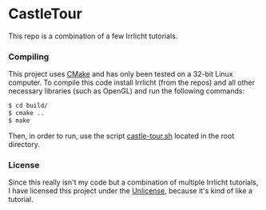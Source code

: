 CastleTour
==========

This repo is a combination of a few Irrlicht tutorials.

### Compiling
This project uses [CMake](http://www.cmake.org/) and has only been tested on a 32-bit Linux computer. To compile this code install Irrlicht (from the repos) and all other necessary libraries (such as OpenGL) and run the following commands:
```bash
$ cd build/
$ cmake ..
$ make
```
Then, in order to run, use the script [castle-tour.sh](/castle-tour.sh) located in the root directory.

### License
Since this really isn't my code but a combination of multiple Irrlicht tutorials, I have licensed this project under the [Unlicense](/LICENSE), because it's kind of like a tutorial.
